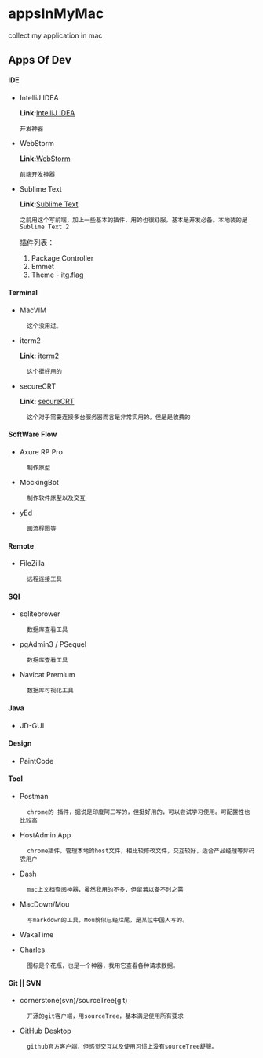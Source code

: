 # appsInMyMac
collect my application in mac

## Apps Of Dev

#### IDE
* IntelliJ IDEA

	**Link:**[IntelliJ IDEA](https://www.jetbrains.com/idea/ "官方网站")
	
	````
	开发神器
	````


* WebStorm

	**Link:**[WebStorm](https://www.jetbrains.com/webstorm/ "官方网站")
	
	````
	前端开发神器
	````

* Sublime Text

	**Link:**[Sublime Text](http://www.sublimetext.com/ "官方网站")
	
	````
	之前用这个写前端，加上一些基本的插件，用的也很舒服。基本是开发必备。本地装的是Sublime Text 2
	````
	
	插件列表：
	1. Package Controller
	2. Emmet
	3. Theme - itg.flag


#### Terminal
* MacVIM

		这个没用过。

* iterm2

	**Link:** [iterm2](http://www.iterm2.com/ "官方网站")

		这个挺好用的

* secureCRT

	**Link:** [secureCRT](https://www.vandyke.com/products/securecrt/ "官方网站")

		这个对于需要连接多台服务器而言是非常实用的。但是是收费的


#### SoftWare Flow
* Axure RP Pro

		制作原型

* MockingBot

		制作软件原型以及交互

* yEd

		画流程图等


#### Remote
* FileZilla
		
		远程连接工具

#### SQl
* sqlitebrower

		数据库查看工具

* pgAdmin3 / PSequel

		数据库查看工具
		
* Navicat Premium
		
		数据库可视化工具

#### Java
* JD-GUI  

#### Design
* PaintCode

#### Tool
* Postman

		chrome的 插件，据说是印度阿三写的，但挺好用的，可以尝试学习使用。可配置性也比较高

* HostAdmin App

		chrome插件，管理本地的host文件，相比较修改文件，交互较好，适合产品经理等非码农用户

* Dash

		mac上文档查阅神器，虽然我用的不多，但留着以备不时之需

* MacDown/Mou

		写markdown的工具，Mou貌似已经烂尾，是某位中国人写的。

* WakaTime
* Charles

		图标是个花瓶，也是一个神器，我用它查看各种请求数据。


#### Git || SVN
* cornerstone(svn)/sourceTree(git)

		开源的git客户端，用sourceTree，基本满足使用所有要求

* GitHub Desktop

		github官方客户端，但感觉交互以及使用习惯上没有sourceTree舒服。


